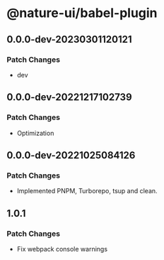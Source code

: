 # @nature-ui/babel-plugin

## 0.0.0-dev-20230301120121

### Patch Changes

- dev

## 0.0.0-dev-20221217102739

### Patch Changes

- Optimization

## 0.0.0-dev-20221025084126

### Patch Changes

- Implemented PNPM, Turborepo, tsup and clean.

## 1.0.1

### Patch Changes

- Fix webpack console warnings
